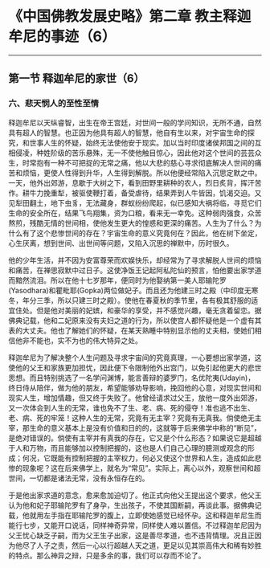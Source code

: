 # 《中国佛教发展史略》第二章 教主释迦牟尼的事迹（6）

------

## 第一节 释迦牟尼的家世（6）

### 六、悲天悯人的至性至情

释迦牟尼以天纵睿智，出生在帝王宫廷，对世间一般的学问知识，无所不通，自然具有超人的智慧。也正因为他具有超人的智慧，他自有生以来，对宇宙生命的探究，和世事人生的怀疑，始终无法使他安于现实。加以当时印度诸侯邦国之间的互相侵凌，种姓阶级的苦乐悬殊，无一不使他触目惊心，因此他对这个世间的芸芸众生，时常抱有一种不可把捉的无常之痛，他以大悲的慈心寻求彻底解决人世间的痛苦和烦恼，更使人性得到升华，人生得到解脱。所以他便经常陷入沉思定默之中。一天，他外出郊游，息歇于大树之下，看到田野里耕种的农人，烈日炙背，挥汗苦作。耕牛力挽重犁，被驱使鞭打着，备受虐待，结果弄到人牛皆因，饥渴交迫。又见犁田翻土，地下虫豸，无法藏身，群蚁纷纷爬起，似已感知大祸将临，寻觅它们生命的安全所在，结果飞鸟翔集，资为口粮，看来无一幸免。这种弱肉强食，众苦熬煎，残酷无情的世间相，使他发生更大的惶惑和更深的痛苦。人生为了什么？为什么有了这个悲惨世间的存在？宇宙生命的意义究竟何在？因此，他在树下坐定，心生厌离，想到世间、出世间等问题，又陷入沉思的禅默中，历时很久。

他的少年生活，并不因为安富尊荣而欢娱快乐，却经常为了寻求解脱人世间的烦恼和痛苦，在禅思寂默中过日子。这使净饭王记起阿私陀仙的预言，怕他要出家学道而黯然流泪。所以在他十七岁那年，便同时为他娶纳第一美人耶输陀罗(Yasodhara)和瞿毗耶(Gopka)两位做妃子。而且还为他建三时之殿（中印度无寒冬，年分三季，所以只建三时之殿）。使他在春夏秋的季节里，各有极其舒服的适宜住处。但是他对美丽的妃嫔，和豪华的享受，并不感觉兴趣，毫无贪着留恋。据佛典记载，他和二妃原来没有夫妇之道的行为，所以使宫人都怀疑他是一个虚有其表的大丈夫。他也了解她们的怀疑，在某天熟睡中特别显示他的丈夫相，使她们相信他非不能也，实不为也的伟大特异之处。

释迦牟尼为了解决整个人生问题及寻求宇宙间的究竟真理，一心要想出家学道，这使他的父王和家族更加担忧，因此便下令限制他外出宫门，以免引起他更大的悲世思想。而且特别挑选了一名学问渊博，能言善辩的婆罗门，名优陀夷(Udayin)，终日侍从陪伴，做为他的朋友，希望能够劝导影响，挽回他的心意，对现实世间和现实人生，增加情趣，但又终于失败了。他曾经请求过父王，放他一度外出郊游，又一次体会到人生的无常，谁也免不了生、老、病、死的侵夺！准也逃不出生、老、病、死的牢笼！这种人生的无常，究竟有无主宰？究竟有无真我。倘使绝无主宰，那生命的意义基本上是没有价值和日的的，这就等于后来佛学中称的“断见”，是绝对错误的。倘使有主宰并有真我的存在，它又是个什么形态？如果说它是超越于人和万物，而且能够加以控制把握的，这也是人们自己心理的臆测或观念的形成；何况，它既能有控制把握的主宰权力，何必又使这个世界和人生，造成如此悲惨的现象呢？这在后来佛学上，就名为“常见”。实际上，离心以外，观察世间和超世间，一切都是诸法无常，没有永恒存在的。

于是他出家求道的意念，愈来愈加迫切了。他正式向他父王提出这个要求，他父王认为他和妃子耶输陀罗有了身孕，生出孩子，不使其国断嗣，再谈此事。据佛典记载，他就用左手指在耶输陀罗的腹上，立即使她感觉已经怀孕。这和释迦牟尼生而能行七步，又能开口说话，同样神奇异常，同样使人难以置信。不过释迦牟尼因为父王忧心缺乏子嗣，而为父王生子出家，这是善尽孝道，也不违背情理。况且正因为他尽了人子之责，然后一心以行超越人天之道，更足以见其崇高伟大和稀有妙胜的特点。那么神异之辩，只是多余的事，我们可以存而不论了。

